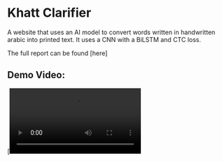 # Khatt Clarifier

A website that uses an AI model to convert words written in handwritten arabic into printed text. It uses a CNN with a BiLSTM and CTC loss.

The full report can be found [here]

## Demo Video:

[![Demonstration Video](https://github.com/MrIzzat/Khatt-Clarifier/blob/master/Assets%20For%20ReadME/Khatt%20Clarifier%20Demo.mp4)

